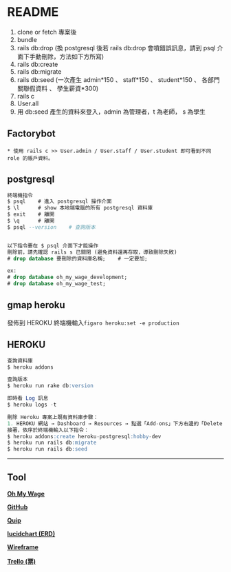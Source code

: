 # README

1. clone or fetch 專案後
2. bundle
3. rails db:drop (換 postgresql 後若 rails db:drop 會噴錯誤訊息，請到 psql 介面下手動刪除，方法如下方所寫)
4. rails db:create
5. rails db:migrate
6. rails db:seed (一次產生 admin\*150 、 staff\*150 、 student\*150 、 各部門關聯假資料 、 學生薪資\*300)
7. rails c
8. User.all
9. 用 db:seed 產生的資料來登入，admin 為管理者，t 為老師， s 為學生

## Factorybot

    * 使用 rails c >> User.admin / User.staff / User.student 即可看到不同 role 的帳戶資料。

## postgresql

```sql
終端機指令
$ psql    # 進入 postgresql 操作介面
$ \l      # show 本地端電腦的所有 postgresql 資料庫
$ exit    # 離開
$ \q      # 離開
$ psql --version    # 查詢版本


以下指令要在 $ psql 介面下才能操作
刪除前，請先確認 rails s 已關閉 (避免資料還再存取，導致刪除失敗)
# drop database 要刪除的資料庫名稱;    # 一定要加;

ex:
# drop database oh_my_wage_development;
# drop database oh_my_wage_test;
```

## gmap heroku

發佈到 HEROKU
終端機輸入`figaro heroku:set -e production`

## HEROKU

```sql
查詢資料庫
$ heroku addons

查詢版本
$ heroku run rake db:version

即時看 Log 訊息
$ heroku logs -t

刪除 Heroku 專案上既有資料庫步驟：
1. HEROKU 網站 → Dashboard → Resources → 點選「Add-ons」下方右邊的「Delete Add-on」
接著，依序於終端機輸入以下指令：
$ heroku addons:create heroku-postgresql:hobby-dev
$ heroku run rails db:migrate
$ heroku run rails db:seed
```

---

## Tool

[**Oh My Wage**](https://oh-my-wage.website/)

[**GitHub**](https://github.com/River-Ye/oh_my_wage/)

[**Quip**](https://riverye.quip.com/OcZAOAihsSC)

[**lucidchart (ERD)**](https://www.lucidchart.com/documents/edit/52440e0b-0748-4620-9b85-6fbf4642601b)

[**Wireframe**](https://whimsical.com/JgPoSu5DBGz4kNfxC9S99L)

[**Trello (票)**](https://trello.com/oh_my_wage)
